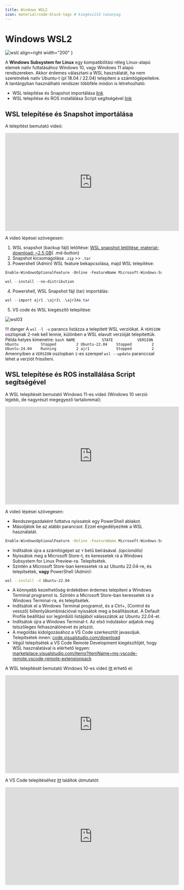 ```yaml
---
title: Windows WSL2
icon: material/code-block-tags # kiegészítő tananyag
---
```


# Windows WSL2

![wsl](wsl01.svg){ align=right width="200" }

A **Windows Subsystem for Linux** egy kompatibilitási réteg Linux-alapú elemek natív futtatásához Windows 10, vagy Windows 11 alapú rendszereken. Akkor érdemes választani a WSL használatát, ha nem szeretnétek natív Ubuntu-t (pl 18.04 / 22.04) telepíteni a számítógépeitekre. A tantárgyban használható rendszer többféle módon is létrehozható:

- WSL telepítése és Snapshot importálása [link](#wsl-telepitese-es-snapshot-importalasa)
- WSL telepítése és ROS installálása Script segítségével [link](#wsl-telepitese-es-ros-installalasa-script-segitsegevel) 

## WSL telepítése és Snapshot importálása

A telepítést bemutató videó: 

<iframe width="560" height="315" src="https://www.youtube.com/embed/yBLtg2c4yA4?si=PO7NefOrQJQV0tG8" title="YouTube video player" frameborder="0" allow="accelerometer; autoplay; clipboard-write; encrypted-media; gyroscope; picture-in-picture; web-share" referrerpolicy="strict-origin-when-cross-origin" allowfullscreen></iframe>

A videó lépései szövegesen:

1. WSL snapshot (backup fájl) letöltése: [WSL snapshot letöltése :material-download: ~2.5 GB](https://laesze-my.sharepoint.com/:u:/g/personal/herno_o365_sze_hu/EYxEY_oJa7ZEursLIBMZeZ4BWUvT_LbkHbOIsPToBgRxbg?download=1){ .md-button}
2. Snapshot kicsomagolása `.zip` >> `.tar`
3. Powershell (Admin) WSL feature bekapcsolása, majd WSL telepítése: 
``` powershell
Enable-WindowsOptionalFeature -Online -FeatureName Microsoft-Windows-Subsystem-Linux
```
``` powershell
wsl --install --no-distribution
```
4. Powershell, WSL Snapshot fájl (tar) importálás: 
``` powershell
wsl --import ajr1 .\ajr1\ .\ajr24a.tar
```
5. VS code és WSL kiegészítő telepítése: 

![wsl03](wsl03.png)

!!! danger
    A `wsl -l -v` parancs listázza a telepített WSL verziókat. A `VERSION` oszlopnak 2-nek kell lennie, különben a WSL elavult verzióját telepítettük. Példa helyes kimenetre:
    ``` bash
    NAME            STATE           VERSION
    Ubuntu          Stopped         2
    Ubuntu-22.04    Stopped         2
    Ubuntu-24.04    Running         2
    ajr1            Stopped         2
    ```
    Amennyiben a `VERSION` oszlopban `1`-es szerepel `wsl --update` paranccsal lehet a verziót frissíteni.

## WSL telepítése és ROS installálása Script segítségével

A WSL telepítését bemutató Windows 11-es videó (Windows 10 verzió lejjebb, de nagyrészt megegyező tartalommal):

<iframe width="560" height="315" src="https://www.youtube.com/embed/DIYktkx3XLM?si=-cjaTd6PbhuFkXfY" title="YouTube video player" frameborder="0" allow="accelerometer; autoplay; clipboard-write; encrypted-media; gyroscope; picture-in-picture; web-share" referrerpolicy="strict-origin-when-cross-origin" allowfullscreen></iframe>

A videó lépései szövegesen:

- Rendszergazdaként futtatva nyissatok egy PowerShell ablakot.
- Másoljátok be az alábbi parancsot. Ezzel engedélyezitek a WSL használatát.
``` bash
Enable-WindowsOptionalFeature -Online -FeatureName Microsoft-Windows-Subsystem-Linux
```
- Indítsátok újra a számítógépet az ```Y``` betű beírásával. *(opcionális)*
- Nyissátok meg a Microsoft Store-t, és keressetek rá a Windows Subsystem for Linux Preview-ra. Telepítsétek.
- Szintén a Microsoft Store-ban keressetek rá az Ubuntu 22.04-re, és telepítsétek, **vagy** PowerShell (Admin):
``` bash
wsl --install -d Ubuntu-22.04
```
- A könnyebb kezelhetőség érdekében érdemes telepíteni a Windows Terminal programot is. Szintén a Microsoft Store-ban keressetek rá a Windows Terminal-ra, és telepítsétek.
- Indítsátok el a Windows Terminal programot, és a Ctrl+, (Control és vessző) billentyűkombinációval nyissátok meg a beállításokat. A Default Profile beállítási sor legördülő listájából válasszátok az Ubuntu 22.04-et. 
- Indítsátok újra a Windows Terminal-t. Az első induláskor adjatok meg tetszőleges felhasználónevet és jelszót. 
- A megoldás kidolgozásához a VS Code szerkesztőt javasoljuk. Telepítsétek innen: [code.visualstudio.com/download](https://code.visualstudio.com/download)
- Végül telepítsétek a VS Code Remote Development kiegészítőjét, hogy WSL használatával is elérhető legyen: [marketplace.visualstudio.com/items?itemName=ms-vscode-remote.vscode-remote-extensionpack](https://marketplace.visualstudio.com/items?itemName=ms-vscode-remote.vscode-remote-extensionpack)

A WSL telepítését bemutató Windows 10-es videó [itt](https://youtu.be/S1U-f5pzO7s) érhető el: 

<iframe width="560" height="315" src="https://www.youtube.com/embed/S1U-f5pzO7s?rel=0" title="YouTube video player" frameborder="0" allow="accelerometer; autoplay; clipboard-write; encrypted-media; gyroscope; picture-in-picture" allowfullscreen></iframe>

A VS Code telepítéséhez [itt](https://youtu.be/fAkpQ4Q3S2g) találtok útmutatót: 


<iframe width="560" height="315" src="https://www.youtube.com/embed/fAkpQ4Q3S2g?rel=0" title="YouTube video player" frameborder="0" allow="accelerometer; autoplay; clipboard-write; encrypted-media; gyroscope; picture-in-picture" allowfullscreen></iframe>